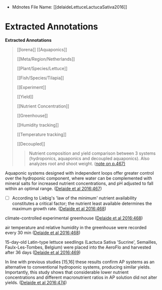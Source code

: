 * Mdnotes File Name: [[delaideLettuceLactucaSativa2016]]

# Extracted Annotations

**Extracted Annotations**

> [[lorena]] [[Aquaponics]]  
>   
> [[Meta/Region/Netherlands]]  
>   
> [[Plant/Species/Lettuce]]  
>   
> [[Fish/Species/Tilapia]]  
>   
> [[Experiment]]  
>   
> [[Yield]]  
>   
> [[Nutrient Concentration]]  
>   
> [[Greenhouse]]  
>   
> [[Humidity tracking]]  
>   
> [[Temperature tracking]]  
>   
> [[Decoupled]]  
>   
>   
>   
> >Nutrient composition and yield comparison between 3 systems (hydroponics, aquaponics and decoupled aquaponics). Also analyzes root and shoot weight. ([note on p.467)](zotero://open-pdf/library/items/65X5SIFA?page=1)

Aquaponic systems designed with independent loops offer greater control over the hydroponic component, where water can be complemented with mineral salts for increased nutrient concentrations, and pH adjusted to fall within an optimal range. ([Delaide et al 2016:467](zotero://open-pdf/library/items/65X5SIFA?page=1))

- [ ] According to Liebig's 'law of the minimum' nutrient availability constitutes a critical factor; the nutrient least available determines the maximum growth rate. ([Delaide et al 2016:468](zotero://open-pdf/library/items/65X5SIFA?page=2))

climate-controlled experimental greenhouse ([Delaide et al 2016:468](zotero://open-pdf/library/items/65X5SIFA?page=2))

air temperature and relative humidity in the greenhouse were recorded every 30 min ([Delaide et al 2016:468](zotero://open-pdf/library/items/65X5SIFA?page=2))

15-day-old Latin-type lettuce seedlings (Lactuca Sativa 'Sucrine', Semailles, Faulx-Les-Tombes, Belgium) were placed into the AeroFlo and harvested after 36 days ([Delaide et al 2016:469](zotero://open-pdf/library/items/65X5SIFA?page=3))

In line with previous studies [15,16] these results confirm AP systems as an alternative to conventional hydroponic systems, producing similar yields. Importantly, this study shows that considerable lower nutrient concentrations and different macronutrient ratios in AP solution did not alter yields. ([Delaide et al 2016:474](zotero://open-pdf/library/items/65X5SIFA?page=8))